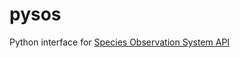 # pysos

Python interface for [Species Observation System API](https://github.com/biodiversitydata-se/SOS)